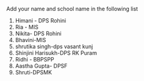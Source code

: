 Add your name and school name in the following list
1. Himani - DPS Rohini
2. Ria - MIS
3. Nikita- DPS Rohini
4. Bhavini-MIS
5. shrutika singh-dps vasant kunj
6. Shinjini Harisukh-DPS RK Puram
7. Ridhi - BBPSPP
8. Aastha Gupta- DPSF
9. Shruti-DPSMK
